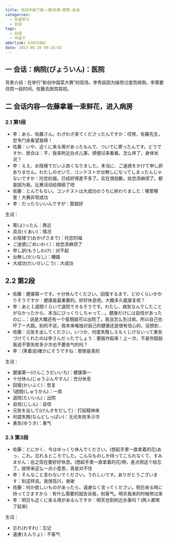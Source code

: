 ```yaml
---
title: 标日中级下册——第28课-病院-会话
categories:
  - 外语学习
  - 日语
tags:
  - 日语
  - 中级下
abbrlink: b387b902
date: 2023-08-20 09:18:02
---
```

## 一 会话：病院(びょういん)：医院

背景介绍：在举行“新创中国菜大赛”的现场，李秀丽因为操劳过度而病倒。李需要住院一段时间，佐藤去医院探视。

<!--more-->

## 二 会话内容—佐藤拿着一束鲜花，进入病房

### 2.1 第1段

* 李：あら、佐藤さん。わざわざ来てくださったんですか：哎呀，佐藤先生，您专门来看望我呀！
* 佐藤：いや、近くに来る用があったもんで、ついでに寄ったんです。どうですか、居合は：不，我来附近办点儿事，顺便过来看看。怎么样了，身体状况？
* 李：ええ、お陰様でだいぶ良くなりました。本当に、ご迷惑をかけて申し訳ありません。わたしのせいで、コンテストが台無しになってしまったんじゃないですか：托您的福，已经好得差不多了。实在很抱歉，给您添麻烦了。都是因为我，比赛活动给搞砸了吧
* 佐藤：とんでもない。コンテストは大成功のうちに終わりました：哪里哪里！大赛非常成功
* 李：だったらいいんですが：那就好

生词：

* 寄(よ)ったん：靠近
* 具合(ぐあい)：情况
* お陰様で(おかげさまで)：托您的福
* ご迷惑(ごめいわく)：给您添麻烦了
* 申し訳(もうしわけ)：对不起
* 台無し(だいなし)：糟蹋
* 大成功(だいせいこう)：大成功

## 2.2 第2段

* 佐藤：健康第一です。十分休んでください。回復するまで、どのくらいかかりそうですか：健康是最重要的。好好休息吧。大概多久能康复呢？
* 李：あと１週間ぐらいで退院できるそうです。わたし、病気なんでしたことがなかったから、本当にびっくりしちゃって…。健康だけには自信があったのに…：说是大概还有一个星期就可以出院了。我没怎么生过病，所以自己也吓了一大跳。别的不说，我本来唯独对自己的健康还是很有信心的，没想到...
* 佐藤：元気を出してください。いつか、何度失敗しえもくじけないって勇気づけてくれたのは李さんだったでしょう：要振作起来！上一次，不是你鼓励我说不管失败多少次也不要丧气的吗？
* 李：(笑着说)確かにそうですね：那倒是真的

生词：

* 健康第一(けんこうだいいち)：健康第一
* 十分休ん(じゅうぶんやすん)：充分休息
* 回復(かいふく)：恢复
* 1週間(しゅうかん)：一周
* 退院(たいいん)：出院
* 自信(じしん)：自信
* 元気を出して(げんきをだして)：打起精神来
* 何度失敗(なんどしっぱい)：无论失败多少次
* 勇気(ゆうき)：勇气

### 2.3 第3段

* 佐藤：とにかく、今はゆっくり休んでください。(想起手里一直拿着的花)あっ、これ。忘れるところでした。こんなものしか持ってこられなくて、すみません：总之现在要好好休息。(想起手里一直拿着的花)啊，差点把这个给忘了。就带来这么一点小意思，真是对不住
* 李：そんなこと言わないでください。うれしいです。ありがとうございます：别这样说。我很高兴，谢谢
* 佐藤：何か欲しいものがあったら、遠慮なく言ってください。明日来る時に持ってさますから：有什么需要的就告诉我，别客气。明天我来的时候带过来
* 李：明日も近くに来る用があるんですか：明天也到附近办事吗？(两人都笑了起来)

生词：

* 忘れ(わすれ)：忘记
* 遠慮(えんりょ)：不客气

